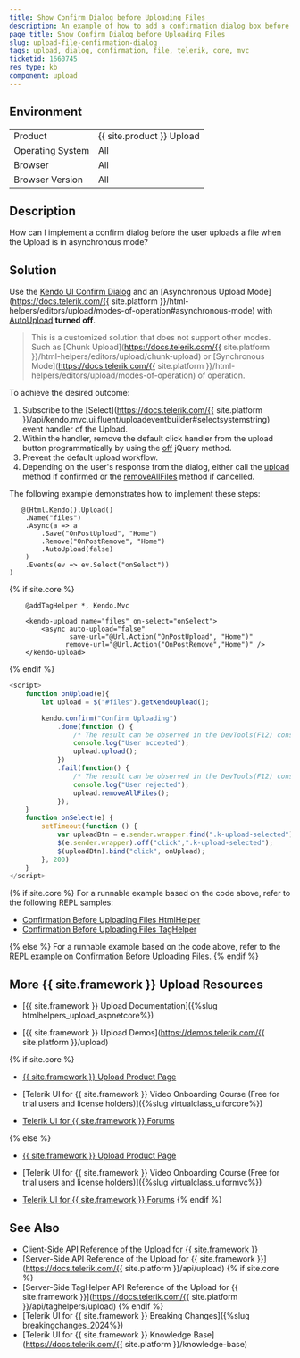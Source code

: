 ```yaml
---
title: Show Confirm Dialog before Uploading Files
description: An example of how to add a confirmation dialog box before uploading files in the {{ site.product }} Upload component.
page_title: Show Confirm Dialog before Uploading Files
slug: upload-file-confirmation-dialog
tags: upload, dialog, confirmation, file, telerik, core, mvc
ticketid: 1660745
res_type: kb
component: upload
---
```


## Environment

<table>
 <tr>
  <td>Product</td>
  <td>{{ site.product }} Upload</td>
 </tr>
 <tr>
  <td>Operating System</td>
  <td>All</td>
 </tr>
 <tr>
  <td>Browser</td>
  <td>All</td>
 </tr>
 <tr>
  <td>Browser Version</td>
  <td>All</td>
 </tr>
</table>

## Description
How can I implement a confirm dialog before the user uploads a file when the Upload is in asynchronous mode?

## Solution

Use the [Kendo UI Confirm Dialog](https://demos.telerik.com/kendo-ui/dialog/predefined-dialogs) and an [Asynchronous Upload Mode](https://docs.telerik.com/{{ site.platform }}/html-helpers/editors/upload/modes-of-operation#asynchronous-mode) with [AutoUpload](https://docs.telerik.com/kendo-ui/api/javascript/ui/upload/configuration/async.autoupload) **turned off**.<br>
> This is a customized solution that does not support other modes. Such as [Chunk Upload](https://docs.telerik.com/{{ site.platform }}/html-helpers/editors/upload/chunk-upload) or [Synchronous Mode](https://docs.telerik.com/{{ site.platform }}/html-helpers/editors/upload/modes-of-operation) of operation.

To achieve the desired outcome:

1. Subscribe to the [Select](https://docs.telerik.com/{{ site.platform }}/api/kendo.mvc.ui.fluent/uploadeventbuilder#selectsystemstring) event handler of the Upload.
1. Within the handler, remove the default click handler from the upload button programmatically by using the [off](https://api.jquery.com/off/) jQuery method.
1. Prevent the default upload workflow. 
1. Depending on the user's response from the dialog, either call the [upload](https://docs.telerik.com/kendo-ui/api/javascript/ui/upload/methods/upload?_gl=1*102tlvl*_gcl_au*MTU0Nzc4NDk1LjE3MjAxODc4MjM.*_ga*Mzc1Nzg4OTUxLjE3MjAxODc4MjE.*_ga_9JSNBCSF54*MTcyNDEzODY3OS4xNi4xLjE3MjQxNjUyNzguNTQuMC4w#upload) method if confirmed or the [removeAllFiles](https://docs.telerik.com/kendo-ui/api/javascript/ui/upload/methods/removeallfiles?_gl=1*102tlvl*_gcl_au*MTU0Nzc4NDk1LjE3MjAxODc4MjM.*_ga*Mzc1Nzg4OTUxLjE3MjAxODc4MjE.*_ga_9JSNBCSF54*MTcyNDEzODY3OS4xNi4xLjE3MjQxNjUyNzguNTQuMC4w#removeallfiles) method if cancelled. 

The following example demonstrates how to implement these steps:

```HtmlHelper
   @(Html.Kendo().Upload()
    .Name("files")
    .Async(a => a   
        .Save("OnPostUpload", "Home")   
        .Remove("OnPostRemove", "Home") 
        .AutoUpload(false)
    )
    .Events(ev => ev.Select("onSelect"))
)
```
 {% if site.core %}
```TagHelper
    @addTagHelper *, Kendo.Mvc

    <kendo-upload name="files" on-select="onSelect">
        <async auto-upload="false"
               save-url="@Url.Action("OnPostUpload", "Home")"
              remove-url="@Url.Action("OnPostRemove","Home")" />
    </kendo-upload>
```
 {% endif %}

```Script.js
<script>
    function onUpload(e){
        let upload = $("#files").getKendoUpload();

        kendo.confirm("Confirm Uploading")
            .done(function () {
                /* The result can be observed in the DevTools(F12) console of the browser. */
                console.log("User accepted");
                upload.upload();
            })
            .fail(function() {
                /* The result can be observed in the DevTools(F12) console of the browser. */
                console.log("User rejected");
                upload.removeAllFiles();                
            });
    }
    function onSelect(e) {
        setTimeout(function () {
            var uploadBtn = e.sender.wrapper.find(".k-upload-selected");
            $(e.sender.wrapper).off("click",".k-upload-selected");
            $(uploadBtn).bind("click", onUpload);
        }, 200)
    }
</script>
```

{% if site.core %}
For a runnable example based on the code above, refer to the following REPL samples:

* [Confirmation Before Uploading Files HtmlHelper](https://netcorerepl.telerik.com/Qyksbplf39vN1b5R08)
* [Confirmation Before Uploading Files TagHelper](https://netcorerepl.telerik.com/QIailJFp44CyWf0r29)

{% else %}
For a runnable example based on the code above, refer to the [REPL example on Confirmation Before Uploading Files](https://netcorerepl.telerik.com/Qyksbplf39vN1b5R08).
{% endif %}

## More {{ site.framework }} Upload Resources

* [{{ site.framework }} Upload Documentation]({%slug htmlhelpers_upload_aspnetcore%})

* [{{ site.framework }} Upload Demos](https://demos.telerik.com/{{ site.platform }}/upload)

{% if site.core %}
* [{{ site.framework }} Upload Product Page](https://www.telerik.com/aspnet-core-ui/upload)

* [Telerik UI for {{ site.framework }} Video Onboarding Course (Free for trial users and license holders)]({%slug virtualclass_uiforcore%})

* [Telerik UI for {{ site.framework }} Forums](https://www.telerik.com/forums/aspnet-core-ui)

{% else %}
* [{{ site.framework }} Upload Product Page](https://www.telerik.com/aspnet-mvc/upload)

* [Telerik UI for {{ site.framework }} Video Onboarding Course (Free for trial users and license holders)]({%slug virtualclass_uiformvc%})

* [Telerik UI for {{ site.framework }} Forums](https://www.telerik.com/forums/aspnet-mvc)
{% endif %}

## See Also

* [Client-Side API Reference of the Upload for {{ site.framework }}](https://docs.telerik.com/kendo-ui/api/javascript/ui/upload)
* [Server-Side API Reference of the Upload for {{ site.framework }}](https://docs.telerik.com/{{ site.platform }}/api/upload)
{% if site.core %}
* [Server-Side TagHelper API Reference of the Upload for {{ site.framework }}](https://docs.telerik.com/{{ site.platform }}/api/taghelpers/upload)
{% endif %}
* [Telerik UI for {{ site.framework }} Breaking Changes]({%slug breakingchanges_2024%})
* [Telerik UI for {{ site.framework }} Knowledge Base](https://docs.telerik.com/{{ site.platform }}/knowledge-base)
